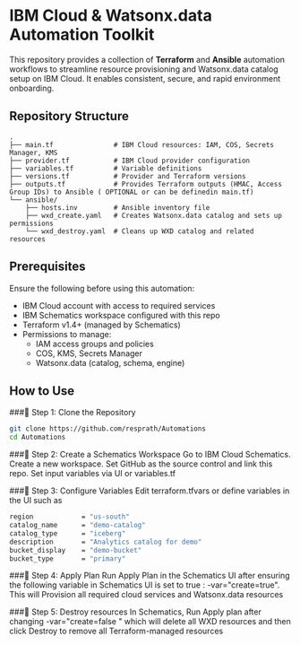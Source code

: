 # IBM Cloud & Watsonx.data Automation Toolkit


This repository provides a collection of **Terraform** and **Ansible** automation workflows to streamline resource provisioning and Watsonx.data catalog setup on IBM Cloud. It enables consistent, secure, and rapid environment onboarding.

##  Repository Structure

```text
.
├── main.tf               # IBM Cloud resources: IAM, COS, Secrets Manager, KMS
├── provider.tf           # IBM Cloud provider configuration
├── variables.tf          # Variable definitions
├── versions.tf           # Provider and Terraform versions
├── outputs.tf            # Provides Terraform outputs (HMAC, Access Group IDs) to Ansible ( OPTIONAL or can be definedin main.tf)
└── ansible/
    ├── hosts.inv         # Ansible inventory file
    ├── wxd_create.yaml   # Creates Watsonx.data catalog and sets up permissions
    └── wxd_destroy.yaml  # Cleans up WXD catalog and related resources
```
## Prerequisites

Ensure the following before using this automation:

- IBM Cloud account with access to required services
- IBM Schematics workspace configured with this repo
- Terraform v1.4+ (managed by Schematics)
- Permissions to manage:
  - IAM access groups and policies
  - COS, KMS, Secrets Manager
  - Watsonx.data (catalog, schema, engine)


## How to Use

###🔹 Step 1: Clone the Repository 
```bash
git clone https://github.com/resprath/Automations
cd Automations
```
###🔹 Step 2: Create a Schematics Workspace
Go to IBM Cloud Schematics.
Create a new workspace.
Set GitHub as the source control and link this repo.
Set input variables via UI or variables.tf

###🔹 Step 3: Configure Variables
Edit terraform.tfvars or define variables in the UI such as 
```bash
region            = "us-south"
catalog_name      = "demo-catalog"
catalog_type      = "iceberg"
description       = "Analytics catalog for demo"
bucket_display    = "demo-bucket"
bucket_type       = "primary"
```

###🔹 Step 4: Apply Plan
Run Apply Plan in the Schematics UI after ensuring the following variable in Schematics UI is set to true : -var="create=true".
This will Provision all required cloud services and Watsonx.data resources

###🔹 Step 5: Destroy resources
In Schematics, Run Apply plan after changing -var="create=false " which will delete all WXD resources and then click Destroy to remove all Terraform-managed resources
